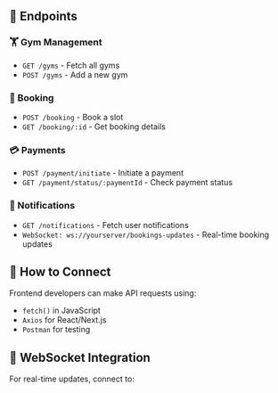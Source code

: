 ## 📌 Endpoints

### 🏋️ Gym Management
- `GET /gyms` - Fetch all gyms
- `POST /gyms` - Add a new gym

### 📅 Booking
- `POST /booking` - Book a slot
- `GET /booking/:id` - Get booking details

### 💳 Payments
- `POST /payment/initiate` - Initiate a payment
- `GET /payment/status/:paymentId` - Check payment status

### 🔔 Notifications
- `GET /notifications` - Fetch user notifications
- `WebSocket: ws://yourserver/bookings-updates` - Real-time booking updates

## 🔗 How to Connect
Frontend developers can make API requests using:
- `fetch()` in JavaScript
- `Axios` for React/Next.js
- `Postman` for testing

## 📡 WebSocket Integration
For real-time updates, connect to:
